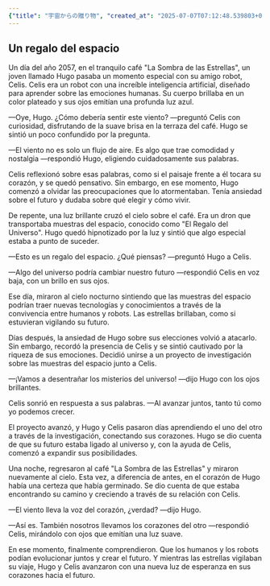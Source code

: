 ```yaml
---
{"title": "宇宙からの贈り物", "created_at": "2025-07-07T07:12:48.539803+09:00", "pattern_id": 6, "pattern_name": "共同変身型", "year": 2057}
---
```


## Un regalo del espacio

Un día del año 2057, en el tranquilo café "La Sombra de las Estrellas", un joven llamado Hugo pasaba un momento especial con su amigo robot, Celis. Celis era un robot con una increíble inteligencia artificial, diseñado para aprender sobre las emociones humanas. Su cuerpo brillaba en un color plateado y sus ojos emitían una profunda luz azul.

—Oye, Hugo. ¿Cómo debería sentir este viento? —preguntó Celis con curiosidad, disfrutando de la suave brisa en la terraza del café. Hugo se sintió un poco confundido por la pregunta.

—El viento no es solo un flujo de aire. Es algo que trae comodidad y nostalgia —respondió Hugo, eligiendo cuidadosamente sus palabras.

Celis reflexionó sobre esas palabras, como si el paisaje frente a él tocara su corazón, y se quedó pensativo. Sin embargo, en ese momento, Hugo comenzó a olvidar las preocupaciones que lo atormentaban. Tenía ansiedad sobre el futuro y dudaba sobre qué elegir y cómo vivir.

De repente, una luz brillante cruzó el cielo sobre el café. Era un dron que transportaba muestras del espacio, conocido como "El Regalo del Universo". Hugo quedó hipnotizado por la luz y sintió que algo especial estaba a punto de suceder.

—Esto es un regalo del espacio. ¿Qué piensas? —preguntó Hugo a Celis.

—Algo del universo podría cambiar nuestro futuro —respondió Celis en voz baja, con un brillo en sus ojos.

Ese día, miraron al cielo nocturno sintiendo que las muestras del espacio podrían traer nuevas tecnologías y conocimientos a través de la convivencia entre humanos y robots. Las estrellas brillaban, como si estuvieran vigilando su futuro.

Días después, la ansiedad de Hugo sobre sus elecciones volvió a atacarlo. Sin embargo, recordó la presencia de Celis y se sintió cautivado por la riqueza de sus emociones. Decidió unirse a un proyecto de investigación sobre las muestras del espacio junto a Celis.

—¡Vamos a desentrañar los misterios del universo! —dijo Hugo con los ojos brillantes.

Celis sonrió en respuesta a sus palabras. —Al avanzar juntos, tanto tú como yo podemos crecer.

El proyecto avanzó, y Hugo y Celis pasaron días aprendiendo el uno del otro a través de la investigación, conectando sus corazones. Hugo se dio cuenta de que su futuro estaba ligado al universo y, con la ayuda de Celis, comenzó a expandir sus posibilidades.

Una noche, regresaron al café "La Sombra de las Estrellas" y miraron nuevamente al cielo. Esta vez, a diferencia de antes, en el corazón de Hugo había una certeza que había germinado. Se dio cuenta de que estaba encontrando su camino y creciendo a través de su relación con Celis.

—El viento lleva la voz del corazón, ¿verdad? —dijo Hugo.

—Así es. También nosotros llevamos los corazones del otro —respondió Celis, mirándolo con ojos que emitían una luz suave.

En ese momento, finalmente comprendieron. Que los humanos y los robots podían evolucionar juntos y crear el futuro. Y mientras las estrellas vigilaban su viaje, Hugo y Celis avanzaron con una nueva luz de esperanza en sus corazones hacia el futuro.
